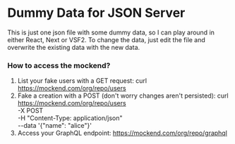 # Dummy Data for JSON Server

This is just one json file with some dummy data, so I can play around in either React, Next or VSF2.
To change the data, just edit the file and overwrite the existing data with the new data.

### How to access the mockend?

  1. List your fake users with a GET request:
     curl https://mockend.com/org/repo/users
  2. Fake a creation with a POST
     (don't worry changes aren't persisted):
     curl https://mockend.com/org/repo/users \
     -X POST \
     -H "Content-Type: application/json" \
     --data '{"name": "alice"}'
  3. Access your GraphQL endpoint:
     https://mockend.com/org/repo/graphql
